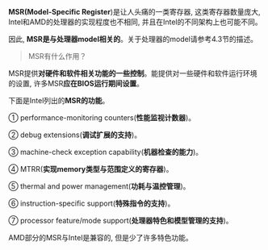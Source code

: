 **MSR(Model\-Specific Register**)是让人头痛的一类寄存器, 这类寄存器数量庞大, Intel和AMD的处理器的实现程度也不相同, 并且在Intel的不同架构上也可能不同。

因此, **MSR是与处理器model相关的**。关于处理器的model请参考4.3节的描述。

>MSR有什么作用？

MSR提供**对硬件和软件相关功能的一些控制**。能提供对一些硬件和软件运行环境的设置, 许多MSR**应在BIOS运行期间设置**。

下面是Intel列出的**MSR的功能**。

① performance\-monitoring counters(**性能监视计数器**)。

② debug extensions(**调试扩展的支持**)。

③ machine\-check exception capability(**机器检查的能力**)。

④ MTRR(**实现memory类型与范围定义的寄存器**)。

⑤ thermal and power management(**功耗与温控管理**)。

⑥ instruction-specific support(**特殊指令的支持**)。

⑦ processor feature/mode support(**处理器特色和模型管理的支持**)。

AMD部分的MSR与Intel是兼容的, 但是少了许多特色功能。